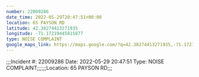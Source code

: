 ```yaml
---
number: 22009286
date_time: 2022-05-29T20:47:51+00:00
location: 65 PAYSON RD
latitude: 42.38274413271935
longitude: -71.17219445815877
type: NOISE COMPLAINT
google_maps_link: https://maps.google.com/?q=42.38274413271935,-71.17219445815877
---
```


;;;Incident #: 22009286   Date: 2022-05-29 20:47:51   Type: NOISE COMPLAINT;;;;;;Location: 65 PAYSON RD;;;
